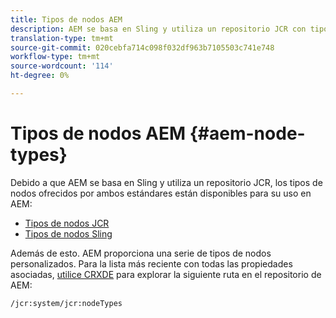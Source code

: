```yaml
---
title: Tipos de nodos AEM
description: AEM se basa en Sling y utiliza un repositorio JCR con tipos de nodos ofrecidos por ambos, pero AEM también proporciona una serie de tipos de nodos propios.
translation-type: tm+mt
source-git-commit: 020cebfa714c098f032df963b7105503c741e748
workflow-type: tm+mt
source-wordcount: '114'
ht-degree: 0%

---
```



# Tipos de nodos AEM {#aem-node-types}

Debido a que AEM se basa en Sling y utiliza un repositorio JCR, los tipos de nodos ofrecidos por ambos estándares están disponibles para su uso en AEM:

* [Tipos de nodos JCR](https://docs.adobe.com/content/docs/en/spec/jcr/2.0/3_Repository_Model.html#3.1.7-Node-Types)
* [Tipos de nodos Sling](https://cwiki.apache.org/confluence/display/SLING/Sling+Node+Types)

Además de esto. AEM proporciona una serie de tipos de nodos personalizados. Para la lista más reciente con todas las propiedades asociadas, [utilice CRXDE](/help/implementing/developing/tools/crxde.md) para explorar la siguiente ruta en el repositorio de AEM:

`/jcr:system/jcr:nodeTypes`
